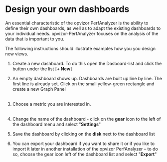 # Design your own dashboards

An essential characteristic of the opvizor PerfAnalyzer is the ability
to define their own dashboards, as well as to adapt the existing
dashboards to your individual needs. opvizor-PerfAnalyzer focuses on the
analysis of the data that is important to you. 

The following instructions should illustrate examples how you you design
new views. 

  

1.  Create a new dashboard. To do this open the Dasboard-list and click
    the button under the list \[**+ New**\]   
      
2.  An empty dashboard shows up. Dashboards are built up line by
    line. The first line is already set. Click on the small
    yellow-green rectangle and create a new Graph Panel  
     
3.  Choose a metric you are interested in.   
       
4.  Change the name of the dashboard - click on the **gear** icon to the
    left of the dashboard menu and select "**Settings**"  
5.  Save the dashboard by clicking on the **disk** next to the dashboard
    list  
6.  You can export your dashboard if you want to share it or if you like
    to import it later in another installation of the opvizor
    PerfAnalyzer – to do so, choose the gear icon left of the dashboard
    list and select "**Export**"

          
